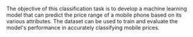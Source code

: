 The objective of this classification task is to develop a machine learning model that can predict the price range of a mobile phone based on its various attributes. The dataset can be used to train and evaluate the model's performance in accurately classifying mobile prices.
